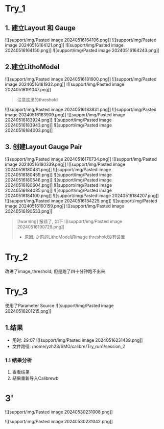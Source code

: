 # Try_1
## 1. 建立Layout 和 Gauge
![[support/img/Pasted image 20240516164106.png]]
![[support/img/Pasted image 20240516164121.png]]
![[support/img/Pasted image 20240516164150.png]]
![[support/img/Pasted image 20240516164243.png]]
## 2.建立LithoModel
![[support/img/Pasted image 20240516181900.png]]
![[support/img/Pasted image 20240516181932.png]]
![[support/img/Pasted image 20240516191047.png]]
> 注意这里的threshold


![[support/img/Pasted image 20240516183831.png]]
![[support/img/Pasted image 20240516183909.png]]
![[support/img/Pasted image 20240516183924.png]]
![[support/img/Pasted image 20240516183943.png]]
![[support/img/Pasted image 20240516184003.png]]
## 3. 创建Layout Gauge Pair
![[support/img/Pasted image 20240516170734.png]]
![[support/img/Pasted image 20240516180339.png]]
![[support/img/Pasted image 20240516180431.png]]
![[support/img/Pasted image 20240516180459.png]]
![[support/img/Pasted image 20240516180546.png]]
![[support/img/Pasted image 20240516180604.png]]
![[support/img/Pasted image 20240516184035.png]]
![[support/img/Pasted image 20240516184100.png]]
![[support/img/Pasted image 20240516184207.png]]
![[support/img/Pasted image 20240516184225.png]]
![[support/img/Pasted image 20240516190159.png]]
![[support/img/Pasted image 20240516190533.png]]
> [!warning] 报错了, 如下
> ![[support/img/Pasted image 20240516190728.png]]
> - 原因, 之前的LithoModel的image threshold没有设置




# Try_2
改进了image_threshold, 但是跑了四十分钟跑不出来
# Try_3
使用了Parameter Source
![[support/img/Pasted image 20240516201215.png]]
## 1.结果
- 用时: 29:07
![[support/img/Pasted image 20240516231439.png]]
- 文件路径: /home/yzh23/SMO/calibre/Try_run1/session_2
### 1.1 结果分析
1. 查看结果
2. 结果重新导入Calibrewb

# 3'
![[support/img/Pasted image 20240530231008.png]]

![[support/img/Pasted image 20240530231042.png]]